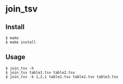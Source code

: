 # join_tsv

## Install

```shell script
$ make
$ make install
```

## Usage

```shell script
$ join_tsv -h
$ join_tsv table1.tsv table2.tsv
$ join_tsv -k 1,2,1 table1.tsv table2.tsv table3.tsv
```

